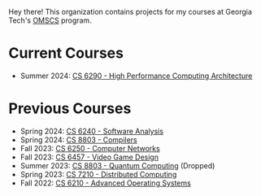 Hey there! This organization contains projects for my courses at Georgia Tech's [OMSCS](https://omscs.gatech.edu/) program.

# Current Courses

* Summer 2024: [CS 6290 - High Performance Computing Architecture](https://omscs.gatech.edu/cs-6290-high-performance-computer-architecture)

# Previous Courses

* Spring 2024: [CS 6240 - Software Analysis](https://omscs.gatech.edu/cs-6340-software-analysis)
* Spring 2024: [CS 8803 - Compilers](https://omscs.gatech.edu/cs-8803-o08-compilers-theory-and-practice)
* Fall 2023: [CS 6250 - Computer Networks](https://omscs.gatech.edu/cs-6250-computer-networks)
* Fall 2023: [CS 6457 - Video Game Design](https://omscs.gatech.edu/cs-6457-video-game-design)
* Summer 2023: [CS 8803 - Quantum Computing](https://omscs.gatech.edu/cs-8803-o13-quantum-computing) (Dropped)
* Spring 2023: [CS 7210 - Distributed Computing](https://omscs.gatech.edu/cs-7210-distributed-computing)
* Fall 2022: [CS 6210 - Advanced Operating Systems](https://omscs.gatech.edu/cs-6210-advanced-operating-systems)
